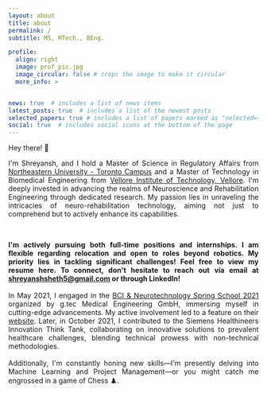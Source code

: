 ```yaml
---
layout: about
title: about
permalink: /
subtitle: MS, MTech., BEng.

profile:
  align: right
  image: prof_pic.jpg
  image_circular: false # crops the image to make it circular
  more_info: >


news: true  # includes a list of news items
latest_posts: true  # includes a list of the newest posts
selected_papers: true # includes a list of papers marked as "selected={true}"
social: true  # includes social icons at the bottom of the page
---
```


<div style="text-align: justify">
Hey there! 👋

I'm Shreyansh, and I hold a Master of Science in Regulatory Affairs from <a href='https://cps.northeastern.edu/program/master-of-science-in-regulatory-affairs-toronto/'>Northeastern University - Toronto Campus</a> and a Master of Technology in Biomedical Engineering from <a href='https://vit.ac.in/schools/school-of-electronics-engineering'>Vellore Institute of Technology, Vellore</a>. I'm deeply invested in advancing the realms of Neuroscience and Rehabilitation Engineering through dedicated research. My passion lies in unraveling the intricacies of neuro-rehabilitation technology, aiming not just to comprehend but to actively enhance its capabilities. </div>
<br>
<div style="text-align: justify"> <b> I'm actively pursuing both full-time positions and internships. I am flexible regarding relocation and open to roles beyond robotics. My priority lies in tackling significant challenges! Feel free to view my resume here. To connect, don't hesitate to reach out via email at <a href='mailto:shreyanshsheth5@gmail.com'>shreyanshsheth5@gmail.com</a> or through LinkedIn! </b> </div>
<br>
<div style="text-align: justify"> In May 2021, I engaged in the <a href='https://www.gtec.at/spring-school-2021/'>BCI & Neurotechnology Spring School 2021</a> organized by g.tec Medical Engineering GmbH, immersing myself in cutting-edge advancements. My active involvement led to a feature on their <a href='https://www.gtec.at/quote/shreyansh-sheth/'>website</a>. Later, in October 2021, I contributed to the Siemens Healthineers Innovation Think Tank, collaborating on innovative solutions to prevalent healthcare challenges, blending technical prowess with non-technical methodologies. </div>
<br>
<div style="text-align: justify"> Additionally, I'm constantly honing new skills—I'm presently delving into Machine Learning and Project Management—or you might catch me engrossed in a game of Chess ♟️. </div>
<br>
<br>
